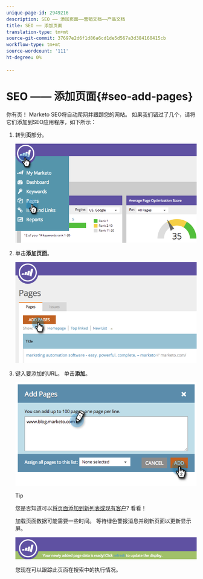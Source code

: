 ```yaml
---
unique-page-id: 2949216
description: SEO —— 添加页面——营销文档——产品文档
title: SEO —— 添加页面
translation-type: tm+mt
source-git-commit: 37697e2d6f1d86a6cd1de5d567a3d384160415cb
workflow-type: tm+mt
source-wordcount: '111'
ht-degree: 0%

---
```



# SEO —— 添加页面{#seo-add-pages}

你有页！ Marketo SEO将自动爬网并跟踪您的网站。 如果我们错过了几个，请将它们添加到SEO应用程序，如下所示：

1. 转到&#x200B;**页**&#x200B;部分。

   ![](assets/image2014-9-18-12-3a55-3a19.png)

1. 单击&#x200B;**添加页面**。

   ![](assets/image2014-9-18-12-3a55-3a53.png)

1. 键入要添加的URL。 单击&#x200B;**添加**。

   ![](assets/image2014-9-18-12-3a56-3a15.png)

   >[!TIP]
   >
   >您是否知道可以[将页面添加到新列表或现有客户](/help/marketo/product-docs/additional-apps/seo/understanding-seo/seo-managing-lists.md)? 看看！

   加载页面数据可能需要一些时间。 等待绿色警报消息并刷新页面以更新显示屏。

   ![](assets/image2014-9-18-12-3a57-3a10.png)

   您现在可以跟踪此页面在搜索中的执行情况。
